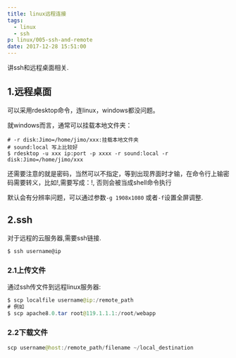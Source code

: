 ```yaml
---
title: linux远程连接
tags:
  - linux
  - ssh
p: linux/005-ssh-and-remote
date: 2017-12-28 15:51:00
---
```

讲ssh和远程桌面相关.
## 1.远程桌面
可以采用rdesktop命令，连linux，windows都没问题。

就windows而言，通常可以挂载本地文件夹：
```shell
# -r disk:Jimo=/home/jimo/xxx:挂载本地文件夹
# sound:local 写上比较好
$ rdesktop -u xxx ip:port -p xxxx -r sound:local -r disk:Jimo=/home/jimo/xxx
```
还需要注意的就是密码，当然可以不指定，等到出现界面时才输，在命令行上输密码需要转义，比如!,需要写成：\!,
否则会被当成shell命令执行

默认会有分辨率问题，可以通过参数`-g 1908x1080` 或者`-f`设置全屏调整.

## 2.ssh
对于远程的云服务器,需要ssh链接.
```shell
$ ssh username@ip
```
### 2.1上传文件
通过ssh传文件到远程linux服务器:
```java
$ scp localfile username@ip:/remote_path
# 例如
$ scp apache8.0.tar root@119.1.1.1:/root/webapp
```
### 2.2下载文件
```java
scp username@host:/remote_path/filename ~/local_destination
```
